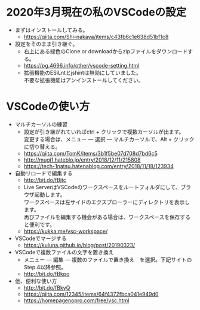 # 2020年3月現在の私のVSCodeの設定
 
* まずはインストールしてみる。
  * https://qiita.com/Shi-nakaya/items/c43fb6c1e638d51bf1c8
* 設定をそのまま引き継ぐ。
  * 右上にある緑色のClone or downloadからzipファイルをダウンロードする。
  * https://pg.4696.info/other/vscode-setting.html
  * 拡張機能のESiLntとjshintは無効にしていました。  
  不要な拡張機能はアンインストールしてください。
  
# VSCodeの使い方

* マルチカーソルの練習  
  * 設定が引き継がれていればctrl + クリックで複数カーソルが出ます。  
 変更する場合は、メニュー ― 選択 ― マルチカーソルで、Alt + クリックに切り替える。
  * https://qiita.com/TomK/items/3b1f5be07d708d7bd6c5
  * http://mugi1.hateblo.jp/entry/2018/12/11/215808
  * https://tech-1natsu.hatenablog.com/entry/2018/11/18/123934
* 自動リロードで編集する
  * http://bit.do/fBjtc
  * Live ServerはVSCodeのワークスペースをルートフォルダにして、ブラウザ起動します。  
  ワークスペースは左サイドのエクスプローラーにディレクトリを表示します。  
  再びファイルを編集する機会がある場合は、ワークスペースを保存すると便利です。
  * https://kukka.me/vsc-workspace/
* VSCodeでマージする
  * https://kuluna.github.io/blog/post/20190323/
* VSCodeで複数ファイルの文字を置き換え
  * メニュー ― 編集 ― 複数のファイルで置き換え　を選択。下記サイトのStep.4以降参照。  
  * http://bit.do/fBkpo
* 他、便利な使い方
  * http://bit.do/fBkyQ
  * https://qiita.com/12345/items/64f4372fbca041e949d0
  * https://homepagenopro.com/free/vsc.html
